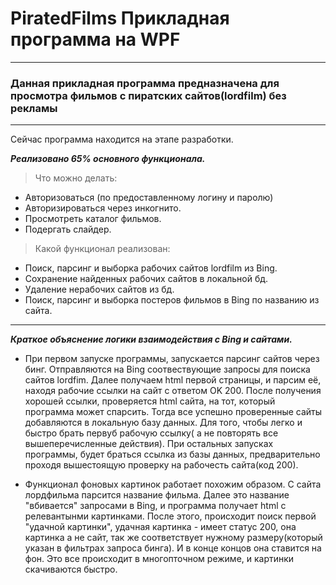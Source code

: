 # PiratedFilms Прикладная программа на WPF
______
### Данная прикладная программа предназначена для просмотра фильмов с пиратских сайтов(lordfilm) без рекламы
______
Сейчас программа находится на этапе разработки.

***Реализовано 65% основного функционала.***

> Что можно делать:
* Авторизоваться (по предоставленному логину и паролю)
* Авторизироваться через инкогнито.
* Просмотреть каталог фильмов.
* Подергать слайдер.

> Какой функционал реализован:
* Поиск, парсинг и выборка рабочих сайтов lordfilm из Bing.
* Сохранение найденных рабочих сайтов в локальной бд.
* Удаление нерабочих сайтов из бд.
* Поиск, парсинг и выборка постеров фильмов в Bing по названию из сайта.
____
***Краткое объяснение логики взаимодействия с Bing и сайтами.***
* При первом запуске программы, запускается парсинг сайтов через бинг.
Отправляются на Bing соотвествующие запросы для поиска сайтов lordfim.
Далее получаем html первой страницы, и парсим её, находя рабочие ссылки на сайт с ответом OK 200.
После получения хорошей ссылки, проверяется html сайта, на тот, который программа может спарсить.
Тогда все успешно проверенные сайты добавляются в локальную базу данных. 
Для того, чтобы легко и быстро брать первуб рабочую ссылку( а не повторять все вышеперечисленные действия).
При остальных запусках программы, будет браться ссылка из базы данных, предварительно проходя вышестоящую проверку на рабочесть сайта(код 200).

* Функционал фоновых картинок работает похожим образом. 
С сайта лордфильма парсится название фильма. Далее это название "вбивается" запросами в Bing, и программа получает html с релевантынми картинками.
После этого, происходит поиск первой "удачной картинки", удачная картинка - имеет статус 200, она картинка а не сайт, так же соответствует нужному размеру(который указан в фильтрах запроса бинга).
И в конце концов она ставится на фон.
Это все происходит в многопточном режиме, и картинки скачиваются быстро.
